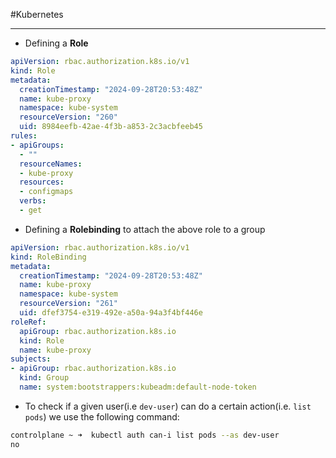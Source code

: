 #Kubernetes 

---

- Defining a **Role**
```yaml
apiVersion: rbac.authorization.k8s.io/v1
kind: Role
metadata:
  creationTimestamp: "2024-09-28T20:53:48Z"
  name: kube-proxy
  namespace: kube-system
  resourceVersion: "260"
  uid: 8984eefb-42ae-4f3b-a853-2c3acbfeeb45
rules:
- apiGroups:
  - ""
  resourceNames:
  - kube-proxy
  resources:
  - configmaps
  verbs:
  - get
```

- Defining a **Rolebinding** to attach the above role to a group
```yaml
apiVersion: rbac.authorization.k8s.io/v1
kind: RoleBinding
metadata:
  creationTimestamp: "2024-09-28T20:53:48Z"
  name: kube-proxy
  namespace: kube-system
  resourceVersion: "261"
  uid: dfef3754-e319-492e-a50a-94a3f4bf446e
roleRef:
  apiGroup: rbac.authorization.k8s.io
  kind: Role
  name: kube-proxy
subjects:
- apiGroup: rbac.authorization.k8s.io
  kind: Group
  name: system:bootstrappers:kubeadm:default-node-token
```


- To check if a given user(i.e `dev-user`) can do a certain action(i.e. `list pods`) we use the following command:
```bash
controlplane ~ ➜  kubectl auth can-i list pods --as dev-user
no
```
